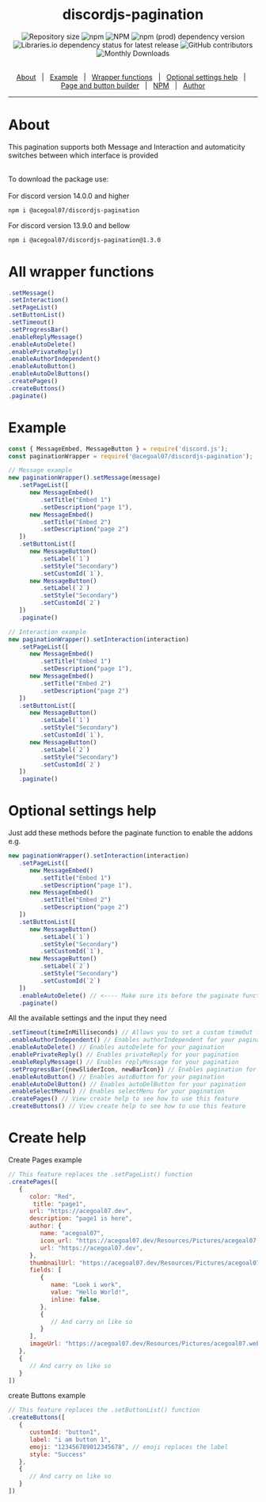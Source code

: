 <h1 align="center">discordjs-pagination</h1>
<div align="center">
   <img alt="Repository size" src="https://img.shields.io/github/repo-size/acegoal07/discordjs-pagination">
   <img alt="npm" src="https://img.shields.io/npm/v/@acegoal07/discordjs-pagination/latest">
   <img alt="NPM" src="https://img.shields.io/npm/l/@acegoal07/discordjs-pagination">
   <img alt="npm (prod) dependency version" src="https://img.shields.io/npm/dependency-version/@acegoal07/discordjs-pagination/discord.js">
   <img alt="Libraries.io dependency status for latest release" src="https://img.shields.io/github/issues-raw/acegoal07/discordjs-pagination">
   <img alt="GitHub contributors" src="https://img.shields.io/github/contributors/acegoal07/discordjs-pagination">
   <img alt="Monthly Downloads" src="https://img.shields.io/npm/dm/@acegoal07/discordjs-pagination">
</div><br>
<p align="center">
   <a href="#about">About</a> &#xa0; | &#xa0;
   <a href="#example">Example</a> &#xa0; | &#xa0;
   <a href="#functions">Wrapper functions</a> &#xa0; | &#xa0;
   <a href="#settingsHelp">Optional settings help</a> &#xa0; | &#xa0;
   <a href="#createHelp">Page and button builder</a> &#xa0; | &#xa0;
   <a href="https://www.npmjs.com/package/@acegoal07/discordjs-pagination">NPM</a> &#xa0; | &#xa0;
   <a href="https://github.com/acegoal07" target="_blank">Author</a>
</p>

---

<h1 id="about">About</h1>
This pagination supports both Message and Interaction and automaticity switches between which interface is provided<br><br>

To download the package use:<br><br>
For discord version 14.0.0 and higher
```sh
npm i @acegoal07/discordjs-pagination
```
For discord version 13.9.0 and bellow
```sh
npm i @acegoal07/discordjs-pagination@1.3.0
```
<h1 id="functions">All wrapper functions</h1>

```js
.setMessage()
.setInteraction()
.setPageList()
.setButtonList()
.setTimeout()
.setProgressBar()
.enableReplyMessage()
.enableAutoDelete()
.enablePrivateReply()
.enableAuthorIndependent()
.enableAutoButton()
.enableAutoDelButtons()
.createPages()
.createButtons()
.paginate()
```
<h1 id="example">Example</h1>

```js
const { MessageEmbed, MessageButton } = require('discord.js');
const paginationWrapper = require('@acegoal07/discordjs-pagination');

// Message example
new paginationWrapper().setMessage(message)
   .setPageList([
      new MessageEmbed()
         .setTitle("Embed 1")
         .setDescription("page 1"),
      new MessageEmbed()
         .setTitle("Embed 2")
         .setDescription("page 2")
   ])
   .setButtonList([
      new MessageButton()
         .setLabel(`1`)
         .setStyle("Secondary")
         .setCustomId(`1`),
      new MessageButton()
         .setLabel(`2`)
         .setStyle("Secondary")
         .setCustomId(`2`)
   ])
   .paginate()

// Interaction example
new paginationWrapper().setInteraction(interaction)
   .setPageList([
      new MessageEmbed()
         .setTitle("Embed 1")
         .setDescription("page 1"),
      new MessageEmbed()
         .setTitle("Embed 2")
         .setDescription("page 2")
   ])
   .setButtonList([
      new MessageButton()
         .setLabel(`1`)
         .setStyle("Secondary")
         .setCustomId(`1`),
      new MessageButton()
         .setLabel(`2`)
         .setStyle("Secondary")
         .setCustomId(`2`)
   ])
   .paginate()
```
<h1 id="settingsHelp">Optional settings help</h1>

Just add these methods before the paginate function to enable the addons e.g.
```js
new paginationWrapper().setInteraction(interaction)
   .setPageList([
      new MessageEmbed()
         .setTitle("Embed 1")
         .setDescription("page 1"),
      new MessageEmbed()
         .setTitle("Embed 2")
         .setDescription("page 2")
   ])
   .setButtonList([
      new MessageButton()
         .setLabel(`1`)
         .setStyle("Secondary")
         .setCustomId(`1`),
      new MessageButton()
         .setLabel(`2`)
         .setStyle("Secondary")
         .setCustomId(`2`)
   ])
   .enableAutoDelete() // <---- Make sure its before the paginate function or it wont enable
   .paginate()
```

All the available settings and the input they need
```js
.setTimeout(timeInMilliseconds) // Allows you to set a custom timeOut for your pagination
.enableAuthorIndependent() // Enables authorIndependent for your pagination
.enableAutoDelete() // Enables autoDelete for your pagination
.enablePrivateReply() // Enables privateReply for your pagination
.enableReplyMessage() // Enables replyMessage for your pagination
.setProgressBar({newSliderIcon, newBarIcon}) // Enables pagination for your pagination and allows you to edit the characters
.enableAutoButton() // Enables autoButton for your pagination
.enableAutoDelButton() // Enables autoDelButton for your pagination
.enableSelectMenu() // Enables selectMenu for your pagination
.createPages() // View create help to see how to use this feature
.createButtons() // View create help to see how to use this feature
```
<h1 id="createHelp">Create help</h1>

Create Pages example
```js
// This feature replaces the .setPageList() function
.createPages([
   {
      color: "Red",
	   title: "page1",
      url: "https://acegoal07.dev",
      description: "page1 is here",
      author: {
         name: "acegoal07",
         icon_url: "https://acegoal07.dev/Resources/Pictures/acegoal07.webP",
         url: "https://acegoal07.dev",
      },
      thumbnailUrl: "https://acegoal07.dev/Resources/Pictures/acegoal07.webP",
      fields: [
         {
            name: "Look i work",
            value: "Hello World!",
            inline: false,
         },
         {
            // And carry on like so
         }
      ],
      imageUrl: "https://acegoal07.dev/Resources/Pictures/acegoal07.webP",
   },
   {
      // And carry on like so
   }
])
```

create Buttons example
```js
// This feature replaces the .setButtonList() function
.createButtons([
   {
      customId: "button1",
      label: "i am button 1",
      emoji: "123456789012345678", // emoji replaces the label
      style: "Success"
   },
   {
      // And carry on like so
   }
])
```